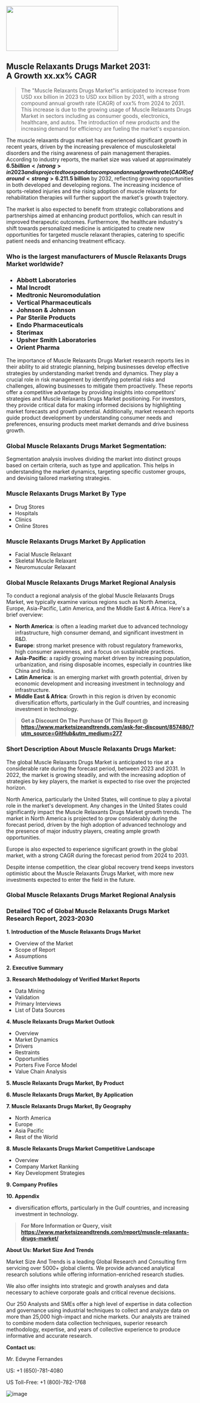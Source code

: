 <img src="https://100x100musica.es/wp-content/uploads/2024/12/Verified-Market-Reports-4-300x120.jpg" alt="" width="300" height="120" class="alignnone size-medium wp-image-100382" /><h2>Muscle Relaxants Drugs Market 2031: A&nbsp;Growth&nbsp;xx.xx% CAGR</h2><blockquote id="" class="">The "Muscle Relaxants Drugs Market"is anticipated to increase from USD xxx billion in 2023 to USD xxx billion by 2031, with a strong compound annual growth rate (CAGR) of xxx% from 2024 to 2031. This increase is due to the growing usage of Muscle Relaxants Drugs Market in sectors including as consumer goods, electronics, healthcare, and autos. The introduction of new products and the increasing demand for efficiency are fueling the market's expansion.</blockquote><p><p>The muscle relaxants drugs market has experienced significant growth in recent years, driven by the increasing prevalence of musculoskeletal disorders and the rising awareness of pain management therapies. According to industry reports, the market size was valued at approximately <strong>$6.5 billion</strong> in 2023 and is projected to expand at a compound annual growth rate (CAGR) of around <strong>6.2%</strong> from 2024 to 2032. This increase can be attributed to factors such as the growing aging population, which is more susceptible to chronic pain conditions, and advancements in pharmaceutical formulations.</p><p>Moreover, the demand for non-invasive treatment alternatives has surged, leading to an uptick in the utilization of muscle relaxants. Innovations in drug delivery systems and formulations are expected to enhance the effectiveness and safety profiles of these products, further propelling market growth. Additionally, the ongoing research and development activities aimed at discovering novel muscle relaxants are likely to contribute to market expansion during the forecast period.</p><p><strong><span style="color: #800000;">Download Full PDF Sample Copy of Muscle Relaxants Drugs Market Report @</span>&nbsp;</strong><a href="https://www.marketsizeandtrends.com/download-sample/857480/?utm_source=Pulse-2&amp;utm_medium=277">https://www.marketsizeandtrends.com/download-sample/857480/?utm_source=Pulse-2&amp;utm_medium=277</a></p><p>Looking towards the future, the muscle relaxants drugs market is anticipated to see a substantial increase in investment from various stakeholders, including pharmaceutical companies and research institutions. The forecasted market size is estimated to reach approximately <strong>$11.5 billion</strong> by 2032, reflecting growing opportunities in both developed and developing regions. The increasing incidence of sports-related injuries and the rising adoption of muscle relaxants for rehabilitation therapies will further support the market's growth trajectory.</p><p>The market is also expected to benefit from strategic collaborations and partnerships aimed at enhancing product portfolios, which can result in improved therapeutic outcomes. Furthermore, the healthcare industry's shift towards personalized medicine is anticipated to create new opportunities for targeted muscle relaxant therapies, catering to specific patient needs and enhancing treatment efficacy.</p></p><h3 id="" class="">Who is the largest manufacturers of&nbsp;Muscle Relaxants Drugs Market worldwide?</h3><h3 class=""><p><ul><li>Abbott Laboratories </li><li> Mal Incrodt </li><li> Medtronic Neuromodulation </li><li> Vertical Pharmaceuticals </li><li> Johnson & Johnson </li><li> Par Sterile Products </li><li> Endo Pharmaceuticals </li><li> Sterimax </li><li> Upsher Smith Laboratories </li><li> Orient Pharma</li></ul></p></h3><p id="ember58" class="ember-view reader-text-block__paragraph">The importance of&nbsp;Muscle Relaxants Drugs Market research reports lies in their ability to aid strategic planning, helping businesses develop effective strategies by understanding market trends and dynamics. They play a crucial role in risk management by identifying potential risks and challenges, allowing businesses to mitigate them proactively. These reports offer a competitive advantage by providing insights into competitors' strategies and Muscle Relaxants Drugs Market positioning. For investors, they provide critical data for making informed decisions by highlighting market forecasts and growth potential. Additionally, market research reports guide product development by understanding consumer needs and preferences, ensuring products meet market demands and drive business growth.</p><h3 id="" class="">Global&nbsp;Muscle Relaxants Drugs Market Segmentation:</h3><p id="" class="">Segmentation analysis involves dividing the market into distinct groups based on certain criteria, such as type and application. This helps in understanding the market dynamics, targeting specific customer groups, and devising tailored marketing strategies.</p><h3 id="" class="">Muscle Relaxants Drugs Market&nbsp;By Type</h3><p><p><ul><li>Drug Stores</li><li> Hospitals</li><li> Clinics</li><li> Online Stores</p></li></ul></p></p><h3 id="" class="">Muscle Relaxants Drugs Market&nbsp;By Application</h3><p class=""><p><ul><li>Facial Muscle Relaxant</li><li> Skeletal Muscle Relaxant</li><li> Neuromuscular Relaxant</li></ul></p></p><h3 id="" class="">Global Muscle Relaxants Drugs Market Regional Analysis</h3><p id="" class="">To conduct a regional analysis of the global Muscle Relaxants Drugs Market, we typically examine various regions such as North America, Europe, Asia-Pacific, Latin America, and the Middle East &amp; Africa. Here's a brief overview:</p><ul><li><strong>North America</strong>: is often a leading market due to advanced technology infrastructure, high consumer demand, and significant investment in R&amp;D.</li><li><strong>Europe</strong>: strong market presence with robust regulatory frameworks, high consumer awareness, and a focus on sustainable practices.</li><li><strong>Asia-Pacific</strong>: a rapidly growing market driven by increasing population, urbanization, and rising disposable incomes, especially in countries like China and India.</li><li><strong>Latin America</strong>: is an emerging market with growth potential, driven by economic development and increasing investment in technology and infrastructure.</li><li><strong>Middle East &amp; Africa</strong>: Growth in this region is driven by economic diversification efforts, particularly in the Gulf countries, and increasing investment in technology.</li></ul><blockquote id="" class=""><strong>Get a Discount On The Purchase Of This Report @ <a href="https://www.marketsizeandtrends.com/download-sample/857480/?utm_source=GitHub&utm_medium=277" target="_blank">https://www.marketsizeandtrends.com/ask-for-discount/857480/?utm_source=GitHub&utm_medium=277</a></strong></blockquote><h3>Short Description About Muscle Relaxants Drugs Market:</h3><p id="ember58" class="ember-view reader-text-block__paragraph">The global&nbsp;Muscle Relaxants Drugs Market&nbsp;is anticipated to rise at a considerable rate during the forecast period, between 2023 and 2031. In 2022, the market is growing steadily, and with the increasing adoption of strategies by key players, the market is expected to rise over the projected horizon.</p><p id="ember59" class="ember-view reader-text-block__paragraph">North America, particularly the United States, will continue to play a pivotal role in the market's development. Any changes in the United States could significantly impact the&nbsp;Muscle Relaxants Drugs Market&nbsp;growth trends. The market in North America is projected to grow considerably during the forecast period, driven by the high adoption of advanced technology and the presence of major industry players, creating ample growth opportunities.</p><p id="ember60" class="ember-view reader-text-block__paragraph">Europe is also expected to experience significant growth in the global market, with a strong CAGR during the forecast period from 2024 to 2031.</p><p id="ember61" class="ember-view reader-text-block__paragraph">Despite intense competition, the clear global recovery trend keeps investors optimistic about the&nbsp;Muscle Relaxants Drugs Market, with more new investments expected to enter the field in the future.</p><h3 id="" class="">Global Muscle Relaxants Drugs Market Regional Analysis</h3><h3 id="" class="">Detailed TOC of Global Muscle Relaxants Drugs Market Research Report, 2023-2030</h3><p id="" class=""><strong>1. Introduction of the Muscle Relaxants Drugs Market</strong></p><ul><li>Overview of the Market</li><li>Scope of Report</li><li>Assumptions</li></ul><p id="" class=""><strong>2. Executive Summary</strong></p><p id="" class=""><strong>3. Research Methodology of Verified Market Reports</strong></p><ul><li>Data Mining</li><li>Validation</li><li>Primary Interviews</li><li>List of Data Sources</li></ul><p id="" class=""><strong>4. Muscle Relaxants Drugs Market Outlook</strong></p><ul><li>Overview</li><li>Market Dynamics</li><li>Drivers</li><li>Restraints</li><li>Opportunities</li><li>Porters Five Force Model</li><li>Value Chain Analysis</li></ul><p id="" class=""><strong>5. Muscle Relaxants Drugs Market, By Product</strong></p><p id="" class=""><strong>6. Muscle Relaxants Drugs Market, By Application</strong></p><p id="" class=""><strong>7. Muscle Relaxants Drugs Market, By Geography</strong></p><ul><li>North America</li><li>Europe</li><li>Asia Pacific</li><li>Rest of the World</li></ul><p id="" class=""><strong>8. Muscle Relaxants Drugs Market Competitive Landscape</strong></p><ul><li>Overview</li><li>Company Market Ranking</li><li>Key Development Strategies</li></ul><p id="" class=""><strong>9. Company Profiles</strong></p><p id="" class=""><strong>10. Appendix</strong></p><ul><li>diversification efforts, particularly in the Gulf countries, and increasing investment in technology.</li></ul><blockquote id="" class=""><strong>For More Information or Query, visit <strong><strong><a href="https://www.marketsizeandtrends.com/report/muscle-relaxants-drugs-market/" target="_blank">https://www.marketsizeandtrends.com/report/muscle-relaxants-drugs-market/</a></strong></strong></strong></blockquote><p id="" class=""><strong>About Us: Market Size And Trends</strong></p><p id="" class="">Market Size And Trends is a leading Global Research and Consulting firm servicing over 5000+ global clients. We provide advanced analytical research solutions while offering information-enriched research studies.</p><p id="" class="">We also offer insights into strategic and growth analyses and data necessary to achieve corporate goals and critical revenue decisions.</p><p id="" class="">Our 250 Analysts and SMEs offer a high level of expertise in data collection and governance using industrial techniques to collect and analyze data on more than 25,000 high-impact and niche markets. Our analysts are trained to combine modern data collection techniques, superior research methodology, expertise, and years of collective experience to produce informative and accurate research.</p><p id="" class=""><strong>Contact us:</strong></p><p id="" class="">Mr. Edwyne Fernandes</p><p id="" class="">US: +1 (650)-781-4080</p><p id="" class="">US Toll-Free: +1 (800)-782-1768</p>
![image](https://github.com/user-attachments/assets/78496f80-2de2-4848-8156-bf62eca94cc9)
